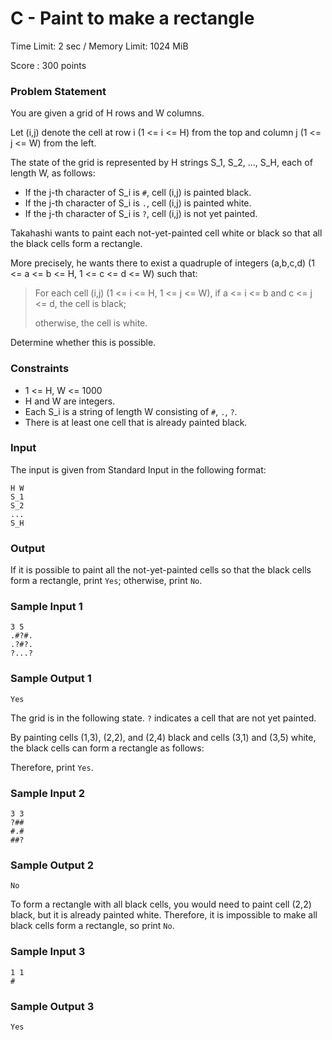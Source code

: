 # C - Paint to make a rectangle

Time Limit: 2 sec / Memory Limit: 1024 MiB

Score : 300 points

### Problem Statement

You are given a grid of H rows and W columns.

Let (i,j) denote the cell at row i (1 <= i <= H) from the top and column j (1 <= j <= W) from the left.

The state of the grid is represented by H strings S_1, S_2, ..., S_H, each of length W, as follows:

- If the j-th character of S_i is `#`, cell (i,j) is painted black.
- If the j-th character of S_i is `.`, cell (i,j) is painted white.
- If the j-th character of S_i is `?`, cell (i,j) is not yet painted.

Takahashi wants to paint each not-yet-painted cell white or black so that all the black cells form a rectangle.

More precisely, he wants there to exist a quadruple of integers (a,b,c,d) (1 <= a <= b <= H, 1 <= c <= d <= W) such that:

> For each cell (i,j) (1 <= i <= H, 1 <= j <= W),
> if a <= i <= b and c <= j <= d, the cell is black;
>
> otherwise, the cell is white.

Determine whether this is possible.

### Constraints

- 1 <= H, W <= 1000
- H and W are integers.
- Each S_i is a string of length W consisting of `#`, `.`, `?`.
- There is at least one cell that is already painted black.

### Input

The input is given from Standard Input in the following format:

```
H W
S_1
S_2
...
S_H
```

### Output

If it is possible to paint all the not-yet-painted cells so that the black cells form a rectangle, print `Yes`; otherwise, print `No`.

### Sample Input 1

```
3 5
.#?#.
.?#?.
?...?
```

### Sample Output 1

```
Yes
```

The grid is in the following state. `?` indicates a cell that are not yet painted.

By painting cells (1,3), (2,2), and (2,4) black and cells (3,1) and (3,5) white, the black cells can form a rectangle as follows:

Therefore, print `Yes`.

### Sample Input 2

```
3 3
?##
#.#
##?
```

### Sample Output 2

```
No
```

To form a rectangle with all black cells, you would need to paint cell (2,2) black, but it is already painted white.
Therefore, it is impossible to make all black cells form a rectangle, so print `No`.

### Sample Input 3

```
1 1
#
```

### Sample Output 3

```
Yes
```
